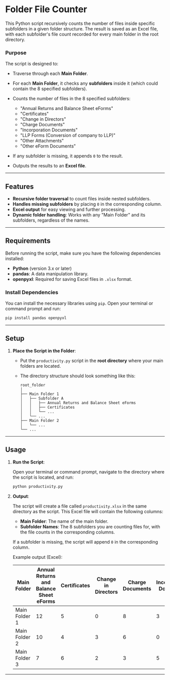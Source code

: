 # Folder File Counter

This Python script recursively counts the number of files inside specific subfolders in a given folder structure. The result is saved as an Excel file, with each subfolder's file count recorded for every main folder in the root directory.

### Purpose

The script is designed to:

* Traverse through each **Main Folder**.
* For each **Main Folder**, it checks any **subfolders** inside it (which could contain the 8 specified subfolders).
* Counts the number of files in the 8 specified subfolders:

  * "Annual Returns and Balance Sheet eForms"
  * "Certificates"
  * "Change in Directors"
  * "Charge Documents"
  * "Incorporation Documents"
  * "LLP Forms (Conversion of company to LLP)"
  * "Other Attachments"
  * "Other eForm Documents"
* If any subfolder is missing, it appends `0` to the result.
* Outputs the results to an **Excel file**.

---

## Features

* **Recursive folder traversal** to count files inside nested subfolders.
* **Handles missing subfolders** by placing `0` in the corresponding column.
* **Excel output** for easy viewing and further processing.
* **Dynamic folder handling**: Works with any "Main Folder" and its subfolders, regardless of the names.

---

## Requirements

Before running the script, make sure you have the following dependencies installed:

* **Python** (version 3.x or later)
* **pandas**: A data manipulation library.
* **openpyxl**: Required for saving Excel files in `.xlsx` format.

### Install Dependencies

You can install the necessary libraries using `pip`. Open your terminal or command prompt and run:

```bash
pip install pandas openpyxl
```

---

## Setup

1. **Place the Script in the Folder**:

   * Put the `productivity.py` script in the **root directory** where your main folders are located.
   * The directory structure should look something like this:

     ```
     root_folder
     │
     ├── Main Folder 1
     │   ├── Subfolder A
     │   │   ├── Annual Returns and Balance Sheet eForms
     │   │   ├── Certificates
     │   │   └── ...
     │   └── ...
     ├── Main Folder 2
     │   └── ...
     └── ...
     ```

---

## Usage

1. **Run the Script**:

   Open your terminal or command prompt, navigate to the directory where the script is located, and run:

   ```bash
   python productivity.py
   ```

2. **Output**:

   The script will create a file called `productivity.xlsx` in the same directory as the script. This Excel file will contain the following columns:

   * **Main Folder**: The name of the main folder.
   * **Subfolder Names**: The 8 subfolders you are counting files for, with the file counts in the corresponding columns.

   If a subfolder is missing, the script will append `0` in the corresponding column.

   Example output (Excel):

   | Main Folder   | Annual Returns and Balance Sheet eForms | Certificates | Change in Directors | Charge Documents | Incorporation Documents | LLP Forms(Conversion of company to LLP) | Other Attachments | Other eForm Documents |
   | ------------- | --------------------------------------- | ------------ | ------------------- | ---------------- | ----------------------- | --------------------------------------- | ----------------- | --------------------- |
   | Main Folder 1 | 12                                      | 5            | 0                   | 8                | 3                       | 10                                      | 0                 | 7                     |
   | Main Folder 2 | 10                                      | 4            | 3                   | 6                | 0                       | 5                                       | 0                 | 0                     |
   | Main Folder 3 | 7                                       | 6            | 2                   | 3                | 5                       | 4                                       | 9                 | 6                     |

---

